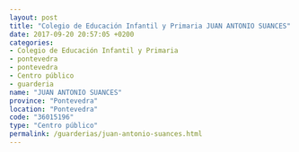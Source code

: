 ```yaml
---
layout: post
title: "Colegio de Educación Infantil y Primaria JUAN ANTONIO SUANCES"
date: 2017-09-20 20:57:05 +0200
categories:
- Colegio de Educación Infantil y Primaria
- pontevedra
- pontevedra
- Centro público
- guarderia
name: "JUAN ANTONIO SUANCES"
province: "Pontevedra"
location: "Pontevedra"
code: "36015196"
type: "Centro público"
permalink: /guarderias/juan-antonio-suances.html
---
```

